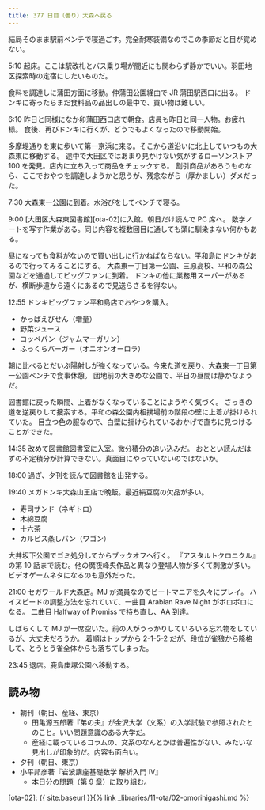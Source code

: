 ```yaml
---
title: 377 日目（曇り）大森へ戻る
---
```


結局そのまま駅前ベンチで寝過ごす。完全耐寒装備なのでこの季節だと目が覚めない。

5:10 起床。ここは駅改札とバス乗り場が間近にも関わらず静かでいい。羽田地区探索時の定宿にしたいものだ。

食料を調達しに蒲田方面に移動。仲蒲田公園経由で JR 蒲田駅西口に出る。
ドンキに寄ったらまだ食料品の品出しの最中で、買い物は難しい。

6:10 昨日と同様になか卯蒲田西口店で朝食。店員も昨日と同一人物。お疲れ様。
食後、再びドンキに行くが、どうでもよくなったので移動開始。

多摩堤通りを東に歩いて第一京浜に来る。そこから道沿いに北上していつもの大森東に移動する。
途中で大田区ではあまり見かけない気がするローソンストア 100 を発見。店内に立ち入って商品をチェックする。
割引商品があろうものなら、ここでおやつを調達しようかと思うが、残念ながら（厚かましい）ダメだった。

7:30 大森東一公園に到着。水浴びをしてベンチで寝る。

9:00 [大田区大森東図書館][ota-02]に入館。朝日だけ読んで PC 席へ。
数学ノートを写す作業がある。同じ内容を複数回目に通しても頭に馴染まない何かもある。

昼になっても食料がないので買い出しに行かねばならない。平和島にドンキがあるので行ってみることにする。
大森東一丁目第一公園、三原高校、平和の森公園などを通過してビッグファンに到着。
ドンキの他に業務用スーパーがあるが、横断歩道から遠くにあるので見送らさるを得ない。

12:55 ドンキビッグファン平和島店でおやつを購入。

* かっぱえびせん（増量）
* 野菜ジュース
* コッペパン（ジャムマーガリン）
* ふっくらバーガー（オニオンオーロラ）

朝に比べるとだいぶ陽射しが強くなっている。今来た道を戻り、大森東一丁目第一公園ベンチで食事休憩。
団地前の大きめな公園で、平日の昼間は静かなようだ。

図書館に戻った瞬間、上着がなくなっていることにようやく気づく。
さっきの道を逆戻りして捜索する。平和の森公園内相撲場前の階段の壁に上着が掛けられていた。
目立つ色の服なので、白壁に掛けられているおかげで直ちに見つけることができた。

14:35 改めて図書館図書室に入室。微分積分の追い込みだ。
おととい読んだはずの不定積分が計算できない。真面目にやっていないのではないか。

18:00 過ぎ、夕刊を読んで図書館を出発する。

19:40 メガドンキ大森山王店で晩飯。最近絹豆腐の欠品が多い。

* 寿司サンド（ネギトロ）
* 木綿豆腐
* 十六茶
* カルピス蒸しパン（ワゴン）

大井坂下公園でゴミ処分してからブックオフへ行く。
『アスタルトクロニクル』の第 10 話まで読む。他の魔夜峰央作品と異なり登場人物が多くて刺激が多い。
ビデオゲームネタになるのも意外だった。

21:00 セガワールド大森店。MJ が満員なのでビートマニアを久々にプレイ。
ハイスピードの調整方法を忘れていて、一曲目 Arabian Rave Night がボロボロになる。
二曲目 Halfway of Promiss で持ち直し、AA 到達。

しばらくして MJ が一席空いた。前の人がうっかりしていろいろ忘れ物をしているが、大丈夫だろうか。
着順はトップから 2-1-5-2 だが、段位が雀狼から降格して、とうとう雀全体からも落ちてしまった。

23:45 退店。鹿島庚塚公園へ移動する。

## 読み物

* 朝刊（朝日、産経、東京）
  * 田亀源五郎著『弟の夫』が金沢大学（文系）の入学試験で参照されたとのこと。いい問題意識のある大学だ。
  * 産経に載っているコラムの、文系のなんとかは普遍性がない、みたいな見出しが印象的だ。内容も面白い。
* 夕刊（朝日、東京）
* 小平邦彦著『岩波講座基礎数学 解析入門 IV』
  * 本日分の問題（第 9 章）に取り組む。

[ota-02]: {{ site.baseurl }}{% link _libraries/11-ota/02-omorihigashi.md %}

